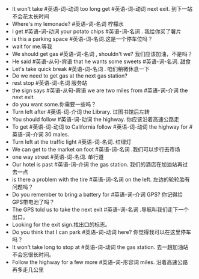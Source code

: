 - It won't take #英语-词-动词 too long get #英语-词-动词 next exit. 到下一站不会花太长时间
- Where's my lemonade?  #英语-词-名词  柠檬水 
- I get #英语-词-动词 your potato chips #英语-词-名词 . 我给你买了薯片 
- is this a parking space #英语-词-名词.这是一个停车位吗？ 
- wait for me.等我 
- We should get gas #英语-词-名词 , shouldn't we? 我们应该加油，不是吗？ 
- He said #英语-从句-宾语 that he wants some sweets #英语-词-名词. 甜食
- Let's take quick break #英语-词-名词 . 咱们稍微休息一下
- Do we need to get gas at the next gas station?
- rest stop #英语-词-名词 服务站
- the sign says #英语-从句-宾语 we are two miles from #英语-词-介词 the next exit. 
-  do you want some.你需要一些吗？ 
- Turn left after #英语-词-介词 the Library. 过图书馆后左转 
- You should follow #英语-词-动词 the highway. 你应该沿着高速公路走 
- To get #英语-词-动词  to California follow #英语-词-动词 the highway for #英语-词-介词 30 males. 
- Turn left at the traffic light #英语-词-名词. 红绿灯 
- We can get to the market on foot #英语-词-名词 .我们可以步行去市场
- one way street #英语-词-名词. 单行道
- Our hotel is past #英语-词-介词 the gas station. 我们的酒店在加油站再过去一点
- is there a problem with the tire #英语-词-名词 on the left. 左边的轮轮胎有问题吗？ 
- Do you remember to bring a battery for #英语-词-介词 GPS? 你记得给GPS带电池了吗？ 
- The GPS told us to take the next exit #英语-词-名词 .导航叫我们走下一个出口。 
- Looking for the exit sign.找出口的标志。 
- Do you think that I can park #英语-词-动词 here? 你觉得我可以在这里停车吗？ 
- It won't take long to stop at #英语-词-动词 the gas station. 去一趟加油站不会忘很长时间。 
- Follow the highway for a few more #英语-词-形容词 miles. 沿着高速公路再多走几公里